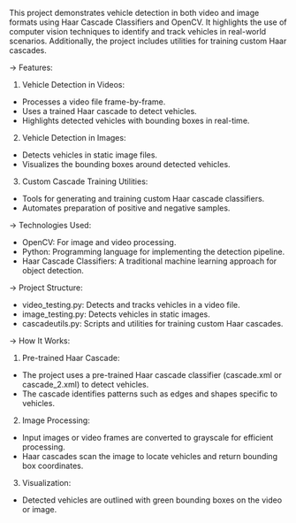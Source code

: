 This project demonstrates vehicle detection in both video and image formats using Haar Cascade Classifiers and OpenCV. It highlights the use of computer vision techniques to identify and track vehicles in real-world scenarios. Additionally, the project includes utilities for training custom Haar cascades.

-> Features:

1. Vehicle Detection in Videos:
- Processes a video file frame-by-frame.
- Uses a trained Haar cascade to detect vehicles.
- Highlights detected vehicles with bounding boxes in real-time.

2. Vehicle Detection in Images:
- Detects vehicles in static image files.
- Visualizes the bounding boxes around detected vehicles.

3. Custom Cascade Training Utilities:
- Tools for generating and training custom Haar cascade classifiers.
- Automates preparation of positive and negative samples.

-> Technologies Used:

- OpenCV: For image and video processing.
- Python: Programming language for implementing the detection pipeline.
- Haar Cascade Classifiers: A traditional machine learning approach for object detection.

-> Project Structure:

- video_testing.py: Detects and tracks vehicles in a video file.
- image_testing.py: Detects vehicles in static images.
- cascadeutils.py: Scripts and utilities for training custom Haar cascades.

-> How It Works: 

1. Pre-trained Haar Cascade:
- The project uses a pre-trained Haar cascade classifier (cascade.xml or cascade_2.xml) to detect vehicles.
- The cascade identifies patterns such as edges and shapes specific to vehicles.

2. Image Processing:
- Input images or video frames are converted to grayscale for efficient processing.
- Haar cascades scan the image to locate vehicles and return bounding box coordinates.

3. Visualization:
- Detected vehicles are outlined with green bounding boxes on the video or image.

